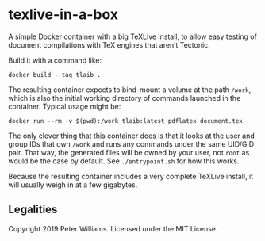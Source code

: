 # texlive-in-a-box

A simple Docker container with a big TeXLive install, to allow easy testing of
document compilations with TeX engines that aren’t Tectonic.

Build it with a command like:

```
docker build --tag tlaib .
```

The resulting container expects to bind-mount a volume at the path `/work`,
which is also the initial working directory of commands launched in the
container. Typical usage might be:

```
docker run --rm -v $(pwd):/work tlaib:latest pdflatex document.tex
```

The only clever thing that this container does is that it looks at the user
and group IDs that own `/work` and runs any commands under the same UID/GID
pair. That way, the generated files will be owned by your user, not `root` as
would be the case by default. See `./entrypoint.sh` for how this works.

Because the resulting container includes a very complete TeXLive install, it
will usually weigh in at a few gigabytes.


## Legalities

Copyright 2019 Peter Williams. Licensed under the MIT License.
